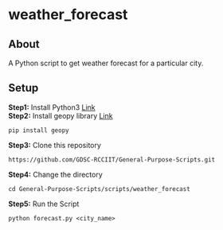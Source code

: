 # weather_forecast
## About
A Python script to get weather forecast for a particular city. 
## Setup
**Step1:** Install Python3 [Link](https://www.python.org/downloads/ )  
**Step2:** Install geopy library [Link](https://github.com/geopy/geopy)
```
pip install geopy
```
**Step3:** Clone this repository
```
https://github.com/GDSC-RCCIIT/General-Purpose-Scripts.git
```
**Step4:** Change the directory
```
cd General-Purpose-Scripts/scripts/weather_forecast
```
**Step5:** Run the Script
```
python forecast.py <city_name>
```
